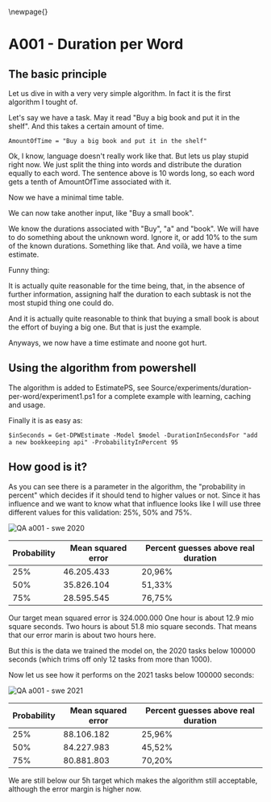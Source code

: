 
\newpage{}

# A001 - Duration per Word

## The basic principle

Let us dive in with a very very simple algorithm. In fact it is the first algorithm I tought of. 

Let's say we have a task. May it read "Buy a big book and put it in the shelf". And this takes a certain amount of time. 

```
AmountOfTime = "Buy a big book and put it in the shelf"
```

Ok, I know, language doesn't really work like that. But lets us play stupid right now. We just split the thing into words and distribute the duration equally to each word. The sentence above is 10 words long, so each word gets a tenth of AmountOfTime associated with it.

Now we have a minimal time table. 

We can now take another input, like "Buy a small book".

We know the durations associated with "Buy", "a" and "book". We will have to do something about the unknown word. Ignore it, or add 10% to the sum of the known durations. Something like that. And voilà, we have a time estimate.

Funny thing: 

It is actually quite reasonable for the time being, that, in the absence of further information, assigning half the duration to each subtask is not the most stupid thing one could do. 

And it is actually quite reasonable to think that buying a small book is about the effort of buying a big one. But that is just the example. 

Anyways, we now have a time estimate and noone got hurt.

## Using the algorithm from powershell

The algorithm is added to EstimatePS, see Source/experiments/duration-per-word/experiment1.ps1 for a complete example with learning, caching and usage.

Finally it is as easy as:
```
$inSeconds = Get-DPWEstimate -Model $model -DurationInSecondsFor "add a new bookkeeping api" -ProbabilityInPercent 95
```

## How good is it?

As you can see there is a parameter in the algorithm, the "probability in percent" which decides if it should tend to higher values or not. Since it has influence and we want to know what that influence looks like I will use three different values for this validation:
25%, 50% and 75%. 

![QA a001 - swe 2020](Documentation/10000-A001/a001_swe2020.png)

| Probability | Mean squared error | Percent guesses above real duration |
|-------------|--------------------|-------------------------------------|
|         25% |         46.205.433 |                              20,96% |
|         50% |         35.826.104 |                              51,33% |
|         75% |         28.595.545 |                              76,75% |

Our target mean squared error is 324.000.000
One hour is about 12.9 mio square seconds. 
Two hours is about 51.8 mio square seconds. That means that our error marin is about two hours here.

But this is the data we trained the model on, the 2020 tasks below 100000 seconds (which trims off only 12 tasks from more than 1000).

Now let us see how it performs on the 2021 tasks below 100000 seconds:

![QA a001 - swe 2021](Documentation/10000-A001/a001_swe2021.png)

| Probability | Mean squared error | Percent guesses above real duration |
|-------------|--------------------|-------------------------------------|
|         25% |         88.106.182 |                              25,96% |
|         50% |         84.227.983 |                              45,52% |
|         75% |         80.881.803 |                              70,20% |

We are still below our 5h target which makes the algorithm still acceptable, although the error margin is higher now. 

